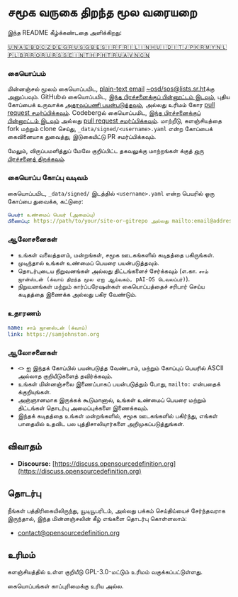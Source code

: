 # சமூக வருகை திறந்த மூல வரையறை

இந்த README கீழ்க்கண்டதை அளிக்கிறது:
<!-- TRANSLATIONS_START -->
[🇺🇳](README.md)[🇦🇪](README-ar-AE.md)[🇧🇩](README-bn-BD.md)[🇨🇿](README-cs-CZ.md)[🇩🇪](README-de-DE.md)[🇬🇷](README-el-GR.md)[🇺🇸](README-en-US.md)[🇬🇧](README-en-GB.md)[🇪🇸](README-es-ES.md)[🇮🇷](README-fa-IR.md)[🇫🇷](README-fr-FR.md)[🇮🇱](README-he-IL.md)[🇮🇳](README-hi-IN.md)[🇭🇺](README-hu-HU.md)[🇮🇩](README-id-ID.md)[🇮🇹](README-it-IT.md)[🇯🇵](README-ja-JP.md)[🇰🇷](README-ko-KR.md)[🇲🇾](README-ms-MY.md)[🇳🇱](README-nl-NL.md)[🇵🇱](README-pl-PL.md)[🇧🇷](README-pt-BR.md)[🇷🇴](README-ro-RO.md)[🇷🇺](README-ru-RU.md)[🇷🇸](README-sr-RS.md)[🇸🇪](README-sv-SE.md)[🇮🇳](README-ta-IN.md)[🇹🇭](README-th-TH.md)[🇵🇭](README-tl-PH.md)[🇹🇷](README-tr-TR.md)[🇺🇦](README-uk-UA.md)[🇻🇳](README-vi-VN.md)[🇨🇳](README-zh-CN.md)
<!-- TRANSLATIONS_END -->

### கையொப்பம்

மின்னஞ்சல் மூலம் கையொப்பமிட, [plain-text email](https://useplaintext.email/) [~osd/sos@lists.sr.ht](mailto:~osd/sos@lists.sr.ht)க்கு அனுப்பவும்.
GitHubல் கையொப்பமிட, [இந்த பிரச்சனைக்குப் பின்னூட்டம் இடவும்](https://github.com/OpenSourceDefinition/sos/issues/1), புதிய கோப்பைக் உருவாக்க [அதரவுப்பணி பயன்படுத்தவும்](https://github.com/OpenSourceDefinition/sos/new/main/_data/signed), அல்லது உரிமம் கோர [pull request சமர்ப்பிக்கவும்](https://github.com/OpenSourceDefinition/sos/pulls).
Codebergல் கையொப்பமிட, [இந்த பிரச்சனைக்குப் பின்னூட்டம் இடவும்](https://codeberg.org/osd/sos/issues/1) அல்லது [pull request சமர்ப்பிக்கவும்](https://codeberg.org/osd/sos/pulls).
மாற்றீடு, களஞ்சியத்தை fork மற்றும் clone செய்து, `_data/signed/<username>.yaml` என்ற கோப்பைக் கைவினையாக துவைத்து, இடுகையிட்டு PR சமர்ப்பிக்கவும்.

மேலும், விருப்பமளித்துப் மேலே குறிப்பிட்ட தகவலுக்கு மாற்றங்கள் க்குத் [ஒரு பிரச்சனைத் திறக்கவும்](https://codeberg.org/osd/sos/issues).

### கையொப்ப கோப்பு வடிவம்

கையொப்பமிட, `_data/signed/` இடத்தில் `<username>.yaml` என்ற பெயரில் ஒரு கோப்பை துவைக்க, கட்டுரை:

```yaml
பெயர்: உண்மைப் பெயர் (அமைப்பு)
பிணைப்பு: https://path/to/your/site-or-gitrepo அல்லது mailto:email@address.nul
```

### ஆலோசனைகள்
- உங்கள் வலைத்தளம், மன்றங்கள், சமூக ஊடகங்களில் கடிதத்தை பகிருங்கள்.
- முடிந்தால் உங்கள் உண்மைப் பெயரை பயன்படுத்தவும்.
- தொடர்புடைய நிறுவனங்கள் அல்லது திட்டங்களைச் சேர்க்கவும் (எ.கா. `சாம் ஜான்ஸ்டன் (க்வாய் திறந்த மூல ஏஐ ஆய்வகம், pAI-OS டெவலப்பர்)`).
- நிறுவனங்கள் மற்றும் கார்ப்பரேஷன்கள் கையொப்பத்தைச் சரிபார் செய்ய கடிதத்தை இணைக்க அல்லது பகிர வேண்டும்.

### உதாரணம்

```yaml
name: சாம் ஜானஸ்டன் (க்வாய்)
link: https://samjohnston.org
```

### ஆலோசனைகள்

- `<>` ஐ இந்தக் கோப்பில் பயன்படுத்த வேண்டாம், மற்றும் கோப்புப் பெயரில் ASCII அல்லாத குறியீடுகளைத் தவிர்க்கவும்.
- உங்கள் மின்னஞ்சலை இணைப்பாகப் பயன்படுத்தும் போது, `mailto:` என்பதைக் க்குறியுங்கள்.
- அஞ்ஞானமாக இருக்கக் கூடுமானால், உங்கள் உண்மைப் பெயரை மற்றும் திட்டங்கள் தொடர்பு அமைப்புக்களை இணைக்கவும்.
- இந்தக் கடிதத்தை உங்கள் மன்றங்களில், சமூக ஊடகங்களில் பகிர்ந்து, எங்கள் பாதையில் உதவிட பல புத்திசாலியுார்களை அறிமுகப்படுத்துங்கள்.

## விவாதம்

- **Discourse:** [https://discuss.opensourcedefinition.org](https://discuss.opensourcedefinition.org)

## தொடர்பு
நீங்கள் பத்திரிகையிலிருந்து, யூடியூபரிடம், அல்லது பக்கம் செய்திய்யைச் சேர்ந்தவராக இருந்தால், இந்த மின்னஞ்சலின் கீழ் எங்களை தொடர்பு கொள்ளலாம்:
- [contact@opensourcedefinition.org](mailto:contact@opensourcedefinition.org)

## உரிமம்
களஞ்சியத்தில் உள்ள குறியீடு GPL-3.0-மட்டும் உரிமம் வகுக்கப்பட்டுள்ளது.

கையொப்பங்கள் காப்புரிமைக்கு உரிய அல்ல.